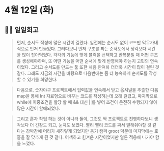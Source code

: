# 4월 12일 (화)

## 😵‍💫 일일회고

> 먼저, 순서도 작성에 많은 시간이 걸렸다. 일전에는 순서도 없이 코드만 막무가내식으로 먼저 만들었다. 그러다보니 먼저 구조를 짜는 순서도에서 생각보다 시간을 많이 잡아먹었다. 각각의 기능에 맞게 블럭을 선택하고 반복문일 때 어떤 구조를 생성해야하며, 또 어떤 기능을 어떤 순서에 맞게 반영해야 하는지 고민의 연속이었다. 그리고 순서도를 만드는 툴 또한 처음 만져봐 더더욱 시간이 많이 걸린 것 같다. 그래도 지금의 시간을 바탕으로 다음번에는 좀 더 능숙하게 순서도를 작성할 수 있기를 희망한다.
> 

> 다음으로, 숫자야구 프로젝트에서 입력값을 연속해서 받고 옵셔널을 추출한 다음 map을 통해 Int 자료형으로 바꾸는 코드를 작성하는데 오래 걸렸고, 마지막으로 while에 이중조건을 할당 할 때 && 대신 ||를 넣어 조건이 온전히 수행되지 않아 많은 시간이 할애되었다.
> 

> 그리고 혼자 작업 하는 것이 아니라 둘이, 그것도 짝 프로젝트로 진행하다보니 생각보다 더 긴장도 되고, 눈치도 보였다. 빨리 빨리 코드를 짜서 말해줘야할 것 같다는 강박감에 머리가 새하얗게 되었지만 동기 캠퍼 groot 덕분에 마지막에는 호흡을 잘 맞추게 된 것 같다. 어색하고 힘겨운 시간이었지만 얼른 적응해 나가야 함을 느꼈다.
>